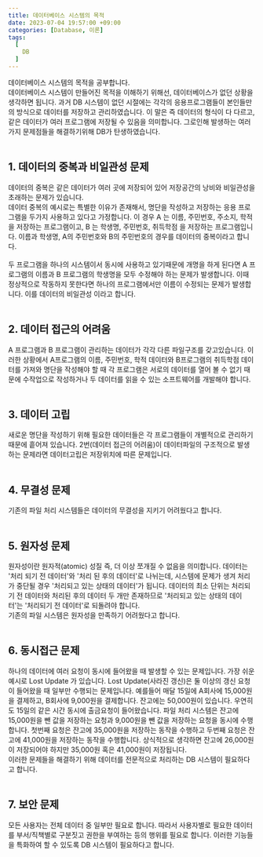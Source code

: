 ```yaml
---
title: 데이터베이스 시스템의 목적
date: 2023-07-04 19:57:00 +09:00
categories: [Database, 이론]
tags:
  [
    DB
  ]
---
```


데이터베이스 시스템의 목적을 공부합니다.<br>
데이터베이스 시스템이 만들어진 목적을 이해하기 위해선, 데이터베이스가 없던 상황을 생각하면 됩니다. 
과거 DB 시스템이 없던 시절에는 각각의 응용프로그램들이 본인들만의 방식으로 데이터를 저장하고 관리하였습니다. 
이 말은 즉 데이터의 형식이 다 다르고, 같은 데이터가 여러 프로그램에 저장될 수 있음을 의미합니다. 그로인해 발생하는 여러가지 문제점들을 해결하기위해 DB가 탄생하였습니다.<br>
<br>

## 1. 데이터의 중복과 비일관성 문제
 데이터의 중복은 같은 데이터가 여러 곳에 저장되어 있어 저장공간의 낭비와 비일관성을 초래하는 문제가 있습니다.<br>
 데이터 중복의 예시로는 특별한 이유가 존재해서, 명단을 작성하고 저장하는 응용 프로그램을 두가지 사용하고 있다고 가정합니다. 
이 경우 A 는 이름, 주민번호, 주소지, 학적을 저장하는 프로그램이고, B 는 학생명, 주민번호, 취득학점 을 저장하는 프로그램입니다. 
이름과 학생명, A의 주민번호와 B의 주민번호의 경우를 데이터의 중복이라고 합니다. <br>
<br>
 두 프로그램을 하나의 시스템이서 동시에 사용하고 있기때문에 개명을 하게 된다면 A 프로그램의 이름과 B 프로그램의 학생명을 모두 수정해야 하는 문제가 발생합니다. 
이때 정상적으로 작동하지 못한다면 하나의 프로그램에서만 이름이 수정되는 문제가 발생합니다. 이를 데이터의 비일관성 이라고 합니다.<br>
<br>
## 2. 데이터 접근의 어려움
 A 프로그램과 B 프로그램이 관리하는 데이터가 각각 다른 파일구조를 갖고있습니다. 
이러한 상황에서 A프로그램의 이름, 주민번호, 학적 데이터와 B프로그램의 취득학점 데이터를 가져와 명단을 작성해야 할 때 
각 프로그램은 서로의 데이터를 열어 볼 수 없기 때문에 수작업으로 작성하거나 두 데이터를 읽을 수 있는 소프트웨어를 개발해야 합니다.<br>
<br>
## 3. 데이터 고립
 새로운 명단을 작성하기 위해 필요한 데이터들은 각 프로그램들이 개별적으로 관리하기 때문에 흩어져 있습니다. 
2번(데이터 접근의 어려움)이 데이터파일의 구조적으로 발생하는 문제라면 데이터고립은 저장위치에 따른 문제입니다.<br>
<br>
## 4. 무결성 문제
 기존의 파일 처리 시스템들은 데이터의 무결성을 지키기 어려웠다고 합니다.<br>
 <br>
## 5. 원자성 문제
 원자성이란 원자적(atomic) 성질 즉, 더 이상 쪼개질 수 없음을 의미합니다. 데이터는 '처리 되기 전 데이터'와 '처리 된 후의 데이터'로 나뉘는데, 
시스템에 문제가 생겨 처리가 중단될 경우 '처리되고 있는 상태의 데이터'가 됩니다. 데이터의 최소 단위는 처리되기 전 데이터와 처리된 후의 데이터 두 
개만 존재하므로 '처리되고 있는 상태의 데이터'는 '처리되기 전 데이터'로 되돌려야 합니다.<br>
 기존의 파일 시스템은 원자성을 만족하기 어려웠다고 합니다.<br>
 <br>
## 6. 동시접근 문제
 하나의 데이터에 여러 요청이 동시에 들어왔을 때 발생할 수 있는 문제입니다. 가장 쉬운 예시로 Lost Update 가 있습니다. 
Lost Update(사라진 갱신)은 둘 이상의 갱신 요청이 들어왔을 때 일부만 수행되는 문제입니다. 예를들어 매달 15일에 A회사에 15,000원을 결제하고, 
B회사에 9,000원을 결제합니다. 잔고에는 50,000원이 있습니다. 우연히도 15일의 같은 시간 동시에 출금요청이 들어왔습니다. 파일 처리 시스템은 
잔고에 15,000원을 뺀 값을 저장하는 요청과 9,000원을 뺀 값을 저장하는 요청을 동시에 수행합니다. 첫번째 요청은 잔고에 35,000원을 저장하는 동작을 수행하고
두번째 요청은 잔고에 41,000원을 저장하는 동작을 수행합니다. 상식적으로 생각하면 잔고에 26,000원이 저장되어야 하지만 35,000원 혹은 41,000원이 저장됩니다. <br>
 이러한 문제들을 해결하기 위해 데이터를 전문적으로 처리하는 DB 시스템이 필요하다고 합니다.<br>
 <br>
## 7. 보안 문제
 모든 사용자는 전체 데이터 중 일부만 필요로 합니다. 따라서 사용자별로 필요한 데이터를 부서/직책별로 구분짓고 권한을 부여하는 등의 행위를 필요로 합니다. 이러한 기능들을
특화하여 할 수 있도록 DB 시스템이 필요하다고 합니다.